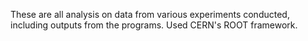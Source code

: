 These are all analysis on data from various experiments conducted, including outputs from the programs. Used CERN's ROOT framework.

